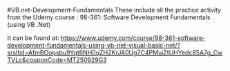 #VB.net-Development-Fundamentals
These include all the practice activity from the Udemy course : 98-361: Software Development Fundamentals (using VB .Net)

It can be found at: https://www.udemy.com/course/98-361-software-development-fundamentals-using-vb-net-visual-basic-net/?srsltid=AfmBOopsbu9Yqt6NH0qZHZKrJA0Ug7C4PMuiZtUHYedc85A7g_CwTVLc&couponCode=MT250929G3
